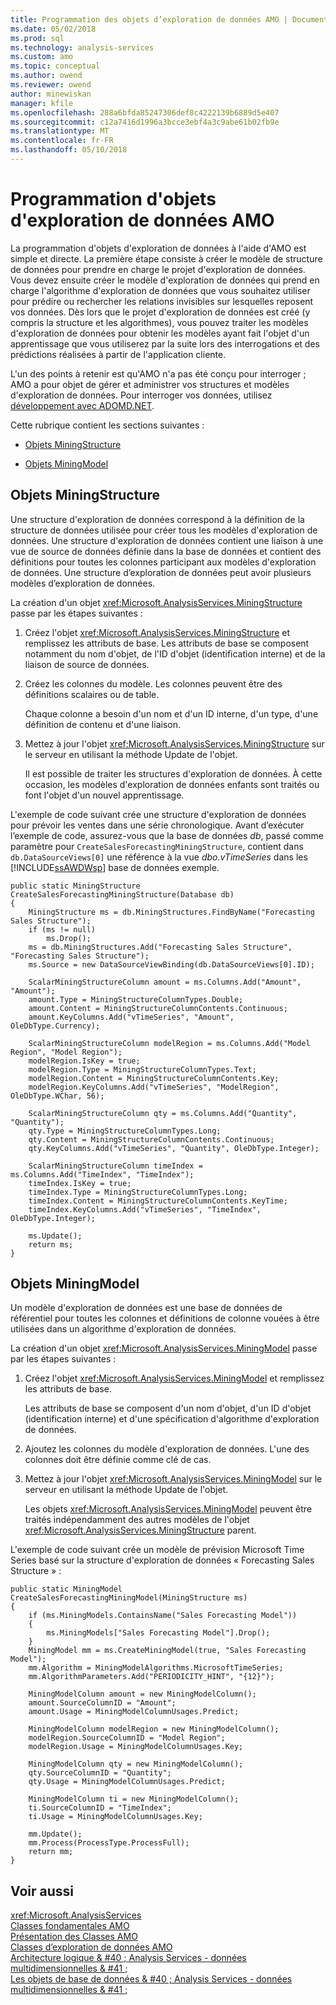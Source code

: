 ```yaml
---
title: Programmation des objets d’exploration de données AMO | Documents Microsoft
ms.date: 05/02/2018
ms.prod: sql
ms.technology: analysis-services
ms.custom: amo
ms.topic: conceptual
ms.author: owend
ms.reviewer: owend
author: minewiskan
manager: kfile
ms.openlocfilehash: 288a6bfda85247306def8c4222139b6889d5e407
ms.sourcegitcommit: c12a7416d1996a3bcce3ebf4a3c9abe61b02fb9e
ms.translationtype: MT
ms.contentlocale: fr-FR
ms.lasthandoff: 05/10/2018
---
```

# <a name="programming-amo-data-mining-objects"></a>Programmation d'objets d'exploration de données AMO
  La programmation d'objets d'exploration de données à l'aide d'AMO est simple et directe. La première étape consiste à créer le modèle de structure de données pour prendre en charge le projet d'exploration de données. Vous devez ensuite créer le modèle d'exploration de données qui prend en charge l'algorithme d'exploration de données que vous souhaitez utiliser pour prédire ou rechercher les relations invisibles sur lesquelles reposent vos données. Dès lors que le projet d'exploration de données est créé (y compris la structure et les algorithmes), vous pouvez traiter les modèles d'exploration de données pour obtenir les modèles ayant fait l'objet d'un apprentissage que vous utiliserez par la suite lors des interrogations et des prédictions réalisées à partir de l'application cliente.  
  
 L'un des points à retenir est qu'AMO n'a pas été conçu pour interroger ; AMO a pour objet de gérer et administrer vos structures et modèles d'exploration de données. Pour interroger vos données, utilisez [développement avec ADOMD.NET](../../../analysis-services/multidimensional-models/adomd-net/developing-with-adomd-net.md).  
  
 Cette rubrique contient les sections suivantes :  
  
-   [Objets MiningStructure](#MiningStructure)  
  
-   [Objets MiningModel](#MiningModel)  
  
##  <a name="MiningStructure"></a>Objets MiningStructure  
 Une structure d'exploration de données correspond à la définition de la structure de données utilisée pour créer tous les modèles d'exploration de données. Une structure d'exploration de données contient une liaison à une vue de source de données définie dans la base de données et contient des définitions pour toutes les colonnes participant aux modèles d'exploration de données. Une structure d’exploration de données peut avoir plusieurs modèles d’exploration de données.  
  
 La création d'un objet <xref:Microsoft.AnalysisServices.MiningStructure> passe par les étapes suivantes :  
  
1.  Créez l'objet <xref:Microsoft.AnalysisServices.MiningStructure> et remplissez les attributs de base. Les attributs de base se composent notamment du nom d'objet, de l'ID d'objet (identification interne) et de la liaison de source de données.  
  
2.  Créez les colonnes du modèle. Les colonnes peuvent être des définitions scalaires ou de table.  
  
     Chaque colonne a besoin d'un nom et d'un ID interne, d'un type, d'une définition de contenu et d'une liaison.  
  
3.  Mettez à jour l'objet <xref:Microsoft.AnalysisServices.MiningStructure> sur le serveur en utilisant la méthode Update de l'objet.  
  
     Il est possible de traiter les structures d'exploration de données. À cette occasion, les modèles d'exploration de données enfants sont traités ou font l'objet d'un nouvel apprentissage.  
  
 L'exemple de code suivant crée une structure d'exploration de données pour prévoir les ventes dans une série chronologique. Avant d’exécuter l’exemple de code, assurez-vous que la base de données *db*, passé comme paramètre pour `CreateSalesForecastingMiningStructure`, contient dans `db.DataSourceViews[0]` une référence à la vue *dbo.vTimeSeries* dans les [!INCLUDE[ssAWDWsp](../../../includes/ssawdwsp-md.md)] base de données exemple.  
  
```  
public static MiningStructure CreateSalesForecastingMiningStructure(Database db)  
{  
    MiningStructure ms = db.MiningStructures.FindByName("Forecasting Sales Structure");  
    if (ms != null)  
        ms.Drop();  
    ms = db.MiningStructures.Add("Forecasting Sales Structure", "Forecasting Sales Structure");  
    ms.Source = new DataSourceViewBinding(db.DataSourceViews[0].ID);  
  
    ScalarMiningStructureColumn amount = ms.Columns.Add("Amount", "Amount");  
    amount.Type = MiningStructureColumnTypes.Double;  
    amount.Content = MiningStructureColumnContents.Continuous;  
    amount.KeyColumns.Add("vTimeSeries", "Amount", OleDbType.Currency);  
  
    ScalarMiningStructureColumn modelRegion = ms.Columns.Add("Model Region", "Model Region");  
    modelRegion.IsKey = true;  
    modelRegion.Type = MiningStructureColumnTypes.Text;  
    modelRegion.Content = MiningStructureColumnContents.Key;  
    modelRegion.KeyColumns.Add("vTimeSeries", "ModelRegion", OleDbType.WChar, 56);  
  
    ScalarMiningStructureColumn qty = ms.Columns.Add("Quantity", "Quantity");  
    qty.Type = MiningStructureColumnTypes.Long;  
    qty.Content = MiningStructureColumnContents.Continuous;  
    qty.KeyColumns.Add("vTimeSeries", "Quantity", OleDbType.Integer);  
  
    ScalarMiningStructureColumn timeIndex = ms.Columns.Add("TimeIndex", "TimeIndex");  
    timeIndex.IsKey = true;  
    timeIndex.Type = MiningStructureColumnTypes.Long;  
    timeIndex.Content = MiningStructureColumnContents.KeyTime;  
    timeIndex.KeyColumns.Add("vTimeSeries", "TimeIndex", OleDbType.Integer);  
  
    ms.Update();  
    return ms;  
}  
```  
  
##  <a name="MiningModel"></a>Objets MiningModel  
 Un modèle d'exploration de données est une base de données de référentiel pour toutes les colonnes et définitions de colonne vouées à être utilisées dans un algorithme d'exploration de données.  
  
 La création d'un objet <xref:Microsoft.AnalysisServices.MiningModel> passe par les étapes suivantes :  
  
1.  Créez l'objet <xref:Microsoft.AnalysisServices.MiningModel> et remplissez les attributs de base.  
  
     Les attributs de base se composent d'un nom d'objet, d'un ID d'objet (identification interne) et d'une spécification d'algorithme d'exploration de données.  
  
2.  Ajoutez les colonnes du modèle d'exploration de données. L'une des colonnes doit être définie comme clé de cas.  
  
3.  Mettez à jour l'objet <xref:Microsoft.AnalysisServices.MiningModel> sur le serveur en utilisant la méthode Update de l'objet.  
  
     Les objets <xref:Microsoft.AnalysisServices.MiningModel> peuvent être traités indépendamment des autres modèles de l'objet <xref:Microsoft.AnalysisServices.MiningStructure> parent.  
  
 L'exemple de code suivant crée un modèle de prévision Microsoft Time Series basé sur la structure d'exploration de données « Forecasting Sales Structure » :  
  
```  
public static MiningModel CreateSalesForecastingMiningModel(MiningStructure ms)  
{  
    if (ms.MiningModels.ContainsName("Sales Forecasting Model"))  
    {  
        ms.MiningModels["Sales Forecasting Model"].Drop();  
    }  
    MiningModel mm = ms.CreateMiningModel(true, "Sales Forecasting Model");  
    mm.Algorithm = MiningModelAlgorithms.MicrosoftTimeSeries;  
    mm.AlgorithmParameters.Add("PERIODICITY_HINT", "{12}");  
  
    MiningModelColumn amount = new MiningModelColumn();  
    amount.SourceColumnID = "Amount";  
    amount.Usage = MiningModelColumnUsages.Predict;  
  
    MiningModelColumn modelRegion = new MiningModelColumn();  
    modelRegion.SourceColumnID = "Model Region";  
    modelRegion.Usage = MiningModelColumnUsages.Key;  
  
    MiningModelColumn qty = new MiningModelColumn();  
    qty.SourceColumnID = "Quantity";  
    qty.Usage = MiningModelColumnUsages.Predict;  
  
    MiningModelColumn ti = new MiningModelColumn();  
    ti.SourceColumnID = "TimeIndex";  
    ti.Usage = MiningModelColumnUsages.Key;  
  
    mm.Update();  
    mm.Process(ProcessType.ProcessFull);  
    return mm;  
}  
```  
  
## <a name="see-also"></a>Voir aussi  
 <xref:Microsoft.AnalysisServices>   
 [Classes fondamentales AMO](../../../analysis-services/multidimensional-models/analysis-management-objects/amo-fundamental-classes.md)   
 [Présentation des Classes AMO](../../../analysis-services/multidimensional-models/analysis-management-objects/amo-classes-introduction.md)   
 [Classes d’exploration de données AMO](../../../analysis-services/multidimensional-models/analysis-management-objects/amo-data-mining-classes.md)   
 [Architecture logique & #40 ; Analysis Services - données multidimensionnelles & #41 ;](../../../analysis-services/multidimensional-models/olap-logical/understanding-microsoft-olap-logical-architecture.md)   
 [Les objets de base de données & #40 ; Analysis Services - données multidimensionnelles & #41 ;](../../../analysis-services/multidimensional-models/olap-logical/database-objects-analysis-services-multidimensional-data.md)  
  
  
